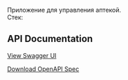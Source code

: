 Приложение для управления аптекой.<br>
Стек:

## API Documentation

[View Swagger UI](https://editor.swagger.io/?url=https://raw.githubusercontent.com/pan1dan/inventory-accounting-at-the-pharmacy/main/swagger.yml)

[Download OpenAPI Spec](https://raw.githubusercontent.com/pan1dan/inventory-accounting-at-the-pharmacy/main/swagger.yml)
